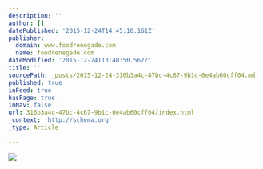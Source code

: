 ```yaml
---
description: ''
author: []
datePublished: '2015-12-24T14:45:10.161Z'
publisher:
  domain: www.foodrenegade.com
  name: foodrenegade.com
dateModified: '2015-12-24T13:40:50.567Z'
title: ''
sourcePath: _posts/2015-12-24-316b3a4c-47bc-4c67-9b1c-0e4ab60cff04.md
published: true
inFeed: true
hasPage: true
inNav: false
url: 316b3a4c-47bc-4c67-9b1c-0e4ab60cff04/index.html
_context: 'http://schema.org'
_type: Article

---
```

![](http://www.foodrenegade.com/wp-content/uploads/2012/11/MSG-is-dangerous.jpg)